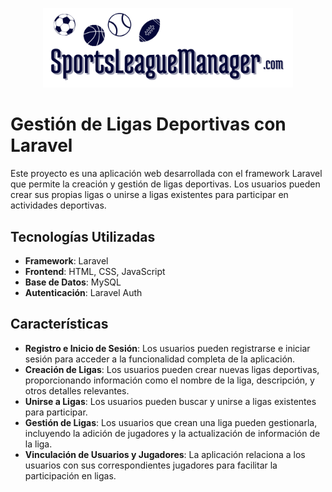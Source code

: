 <p align="center"><img src="/public/img/SportsLeagueManager.png" width="400" alt="Laravel Logo"></p>

# Gestión de Ligas Deportivas con Laravel

Este proyecto es una aplicación web desarrollada con el framework Laravel que permite la creación y gestión de ligas deportivas. Los usuarios pueden crear sus propias ligas o unirse a ligas existentes para participar en actividades deportivas.

## Tecnologías Utilizadas

- **Framework**: Laravel
- **Frontend**: HTML, CSS, JavaScript
- **Base de Datos**: MySQL
- **Autenticación**: Laravel Auth
  
## Características

- **Registro e Inicio de Sesión**: Los usuarios pueden registrarse e iniciar sesión para acceder a la funcionalidad completa de la aplicación.
- **Creación de Ligas**: Los usuarios pueden crear nuevas ligas deportivas, proporcionando información como el nombre de la liga, descripción, y otros detalles relevantes.
- **Unirse a Ligas**: Los usuarios pueden buscar y unirse a ligas existentes para participar.
- **Gestión de Ligas**: Los usuarios que crean una liga pueden gestionarla, incluyendo la adición de jugadores y la actualización de información de la liga.
- **Vinculación de Usuarios y Jugadores**: La aplicación relaciona a los usuarios con sus correspondientes jugadores para facilitar la participación en ligas.

